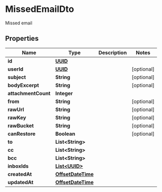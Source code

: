 

# MissedEmailDto

Missed email
## Properties

Name | Type | Description | Notes
------------ | ------------- | ------------- | -------------
**id** | [**UUID**](UUID) |  | 
**userId** | [**UUID**](UUID) |  |  [optional]
**subject** | **String** |  |  [optional]
**bodyExcerpt** | **String** |  |  [optional]
**attachmentCount** | **Integer** |  | 
**from** | **String** |  |  [optional]
**rawUrl** | **String** |  |  [optional]
**rawKey** | **String** |  |  [optional]
**rawBucket** | **String** |  |  [optional]
**canRestore** | **Boolean** |  |  [optional]
**to** | **List&lt;String&gt;** |  | 
**cc** | **List&lt;String&gt;** |  | 
**bcc** | **List&lt;String&gt;** |  | 
**inboxIds** | [**List&lt;UUID&gt;**](UUID) |  | 
**createdAt** | [**OffsetDateTime**](OffsetDateTime) |  | 
**updatedAt** | [**OffsetDateTime**](OffsetDateTime) |  | 



